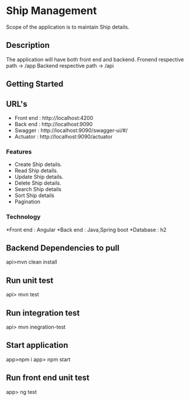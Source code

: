 # Ship Management 

Scope of the application is to maintain Ship details.

## Description

The application will have both front end and backend.
Fronend respective path -> /app
Backend respective path -> /api

## Getting Started

## URL's
* Front end : http://localhost:4200
* Back end :  http://localhost:9090
* Swagger :   http://localhost:9090/swagger-ui/#/
* Actuator :  http://localhost:9090/actuator


### Features
* Create  Ship details.
* Read Ship details.
* Update Ship details.
* Delete Ship details.
* Search Ship details
* Sort Ship details
* Pagination

### Technology
*Front end : Angular
*Back end : Java,Spring boot
*Database : h2

## Backend Dependencies to pull
api>mvn clean install

## Run unit test
api> mvn test

## Run integration test
api> mvn inegration-test

## Start application
app>npm i
app> npm start


## Run front end unit test
app> ng test
